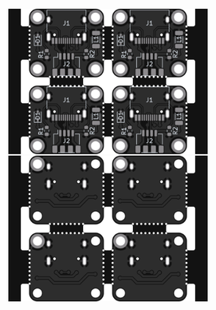 <img src="panel_front.png" alt="drawing" width="400"/> <img src="panel_back.png" alt="drawing" width="400"/>